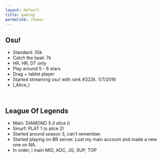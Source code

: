 ```yaml
---
layout: default
title: gaming
permalink: /Game/
---
```

<h2>Osu!</h2>

<ul>
	<li> Standard: 35k</li>
	<li> Catch the beat: 7k</li>
	<li> HR, HR, DT only</li>
	<li> Play around 5 - 6 stars</li>
	<li> Drag + tablet player </li>
	<li> Started streaming osu! with rank #322k. 1/7/2016</li>
	<li> l_Alice_l</li>
</ul>
<br>

<h2>League Of Legends</h2>

<ul>
	<li> Main: DIAMOND 5 (l alice l) </li>
	<li> Smurf: PLAT 1 (s alice 2) </li>
	<li> Started around season 3, can't remember. </li>
	<li> Started playing on BR server. Lost my main account and made a new one on NA.</li>
	<li> In order, i main MID, ADC, JG, SUP, TOP</li>
</ul>

